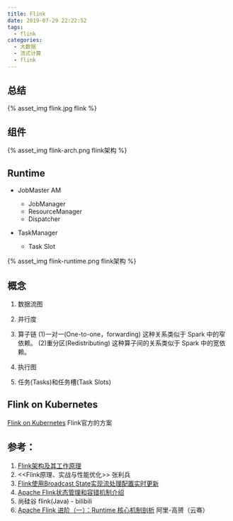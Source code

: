```yaml
---
title: Flink
date: 2019-07-29 22:22:52
tags:
  - flink
categories: 
  - 大数据 
  - 流式计算 
  - flink   
---
```


<p></p>
<!-- more -->

##  总结
{% asset_img   flink.jpg  flink  %} 


##  组件
{% asset_img  flink-arch.png flink架构 %}


## Runtime  
+ JobMaster AM
   - JobManager 
   - ResourceManager
   - Dispatcher
    

+ TaskManager 
   - Task Slot

{% asset_img  flink-runtime.png flink架构 %}


## 概念
   1. 数据流图
   2. 并行度
   3. 算子链
     (1)一对一(One-to-one，forwarding)
        这种关系类似于 Spark 中的窄依赖。
     (2)重分区(Redistributing)
        这种算子间的关系类似于 Spark 中的宽依赖。

   4. 执行图
   5. 任务(Tasks)和任务槽(Task Slots)


## Flink on Kubernetes 
[Flink on Kubernetes](https://github.com/www6v/dev-ops/tree/master/yaml-prod/flink)  Flink官方的方案


## 参考：
1. [Flink架构及其工作原理](https://www.cnblogs.com/code2one/p/10123112.html)
2. <<Flink原理、实战与性能优化>>  张利兵
3. [Flink使用Broadcast State实现流处理配置实时更新](http://ju.outofmemory.cn/entry/371335)
4. [Apache Flink状态管理和容错机制介绍](https://www.iteblog.com/archives/2417.html)
5. 尚硅谷 flink(Java) - bilibili 
6. [Apache Flink 进阶（一）：Runtime 核心机制剖析](https://www.infoq.cn/article/RWTM9o0SHHV3Xr8o8giT) 阿里-高赟（云骞）



